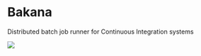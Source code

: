 # Bakana
Distributed batch job runner for Continuous Integration systems

![](https://github.com/BakanaCI/Bakana/workflows/Bakana/badge.svg)
